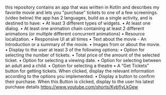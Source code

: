 this repository contains an app that was written in Kotlin and describes my favorite movie and lets you "purchase" tickets to one of a few screenings. (video below)
the app has 2 languages, build as a single activity, and is destined to have:
• At least 3 different types of widgets.
• At least one dialog.
• At least one animation chain containing at least 2 different animations (or
multiple different concurrent animations)
• Resource localization.
• Responsive UI at all times
• Text about the movie - An Introduction or a summary of the movie.
• Images from or about the movie.
• Display to the user at least 3 of the following options:
• Option for selecting the number of tickets.
• Total price of the amount of the selected ticket.
• Option for selecting a viewing date.
• Option for selecting between an adult and a child.
• Option for selecting a theatre
• A “Get Tickets” button for getting tickets. When clicked, display the relevant
information according to the options you implemented.
• Display a button to confirm their purchase.
When this Button is clicked, display to the user his latest purchase details 
https://www.youtube.com/shorts/KvbfIyLkGew
